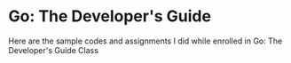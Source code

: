 Go: The Developer's Guide
=====
Here are the sample codes and assignments I did while enrolled in Go: The Developer's Guide Class
